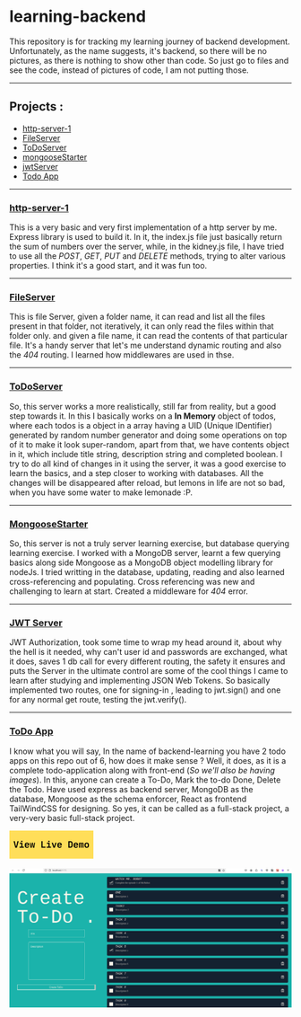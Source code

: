 # learning-backend
This repository is for tracking my learning journey of backend development. Unfortunately, as the name suggests, it's backend, so there will be no pictures, as there is nothing to show other than code. So just go to files and see the code, instead of pictures of code, I am not putting those.

---
## Projects :
- [http-server-1](#http-server-1)
- [FileServer](#fileserver)
- [ToDoServer](#todoserver)
- [mongooseStarter](#mongoosestarter)
- [jwtServer](#jwtserver)
- [Todo App](#todoapp)

---
### [http-server-1](https://github.com/Sandstorm831/learning-backend/tree/main/http-server-1)
This is a very basic and very first implementation of a http server by me. Express library is used to build it. In it, the index.js file just basically return the sum of numbers over the server, while, in the kidney.js file, I have tried to use all the *POST*, *GET*, *PUT* and *DELETE* methods, trying to alter various properties. I think it's a good start, and it was fun too.

---
### [FileServer](https://github.com/Sandstorm831/learning-backend/tree/main/fileServer)
This is file Server, given a folder name, it can read and list all the files present in that folder, not iteratively, it can only read the files within that folder only. and given a file name, it can read the contents of that particular file. It's a handy server that let's me understand dynamic routing and also the *404* routing. I learned how middlewares are used in thse.

---
### [ToDoServer](https://github.com/Sandstorm831/learning-backend/tree/main/ToDoServer)
So, this server works a more realistically, still far from reality, but a good step towards it. In this I basically works on a **In Memory** object of todos, where each todos is a object in a array having a UID (Unique IDentifier) generated by random number generator and doing some operations on top of it to make it look super-random, apart from that, we have contents object in it, which include title string, description string and completed boolean. I try to do all kind of changes in it using the server, it was a good exercise to learn the basics, and a step closer to working with databases. All the changes will be disappeared after reload, but lemons in life are not so bad, when you have some water to make lemonade :P. 

---
### [MongooseStarter](https://github.com/Sandstorm831/learning-backend/tree/main/mongooseStarter)
So, this server is not a truly server learning exercise, but database querying learning exercise. I worked with a MongoDB server, learnt a few querying basics along side Mongoose as a MongoDB object modelling library for nodeJs. I tried writting in the database, updating, reading and also learned cross-referencing and populating. Cross referencing was new and challenging to learn at start. Created a middleware for *404* error. 

---
### [JWT Server](https://github.com/Sandstorm831/learning-backend/tree/main/jwtServer)
JWT Authorization, took some time to wrap my head around it, about why the hell is it needed, why can't user id and passwords are exchanged, what it does, saves 1 db call for every different routing, the safety it ensures and puts the Server in the ultimate control are some of the cool things I came to learn after studying and implementing JSON Web Tokens. So basically implemented two routes, one for signing-in , leading to jwt.sign() and one for any normal get route, testing the jwt.verify().

---
### [ToDo App](https://github.com/Sandstorm831/learning-backend/tree/main/toDoApp)
I know what you will say, In the name of backend-learning you have 2 todo apps on this repo out of 6, how does it make sense ? Well, it does, as it is a complete todo-application along with front-end (*So we'll also be having images*). In this, anyone can create a To-Do, Mark the to-do Done, Delete the Todo. Have used express as backend server, MongoDB as the database, Mongoose as the schema enforcer, React as frontend TailWindCSS for designing. So yes, it can be called as a full-stack project, a very-very basic full-stack project.

[![ViewLiveDemo](/images/ViewLiveDemo.png)](https://portfoliodeployements.vercel.app/todoapp)

![todo_fullstack1](images/todo_fullstack1.png)

